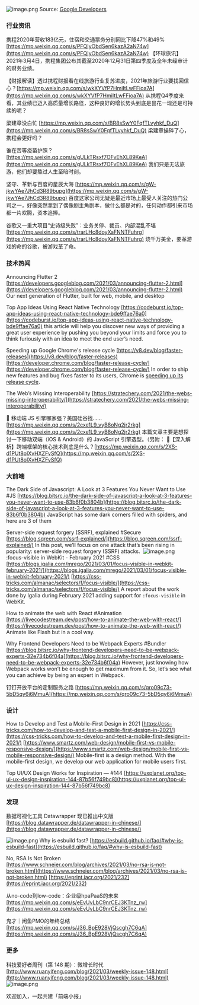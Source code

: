 ![image.png](https://cdn.nlark.com/yuque/0/2021/png/85771/1615007773385-f4a584e8-bab5-4654-806f-26408ef38b40.png#align=left&display=inline&height=251&margin=%5Bobject%20Object%5D&name=image.png&originHeight=900&originWidth=1600&size=2763790&status=done&style=none&width=446)
Source: [Google Developers](https://developers.googleblog.com/2021/03/announcing-flutter-2.html)
### 行业资讯
携程2020年营收183亿元，住宿和交通票务分别同比下降47%和49%
[https://mp.weixin.qq.com/s/PFQIyObdSen6kazA2aN74w](https://mp.weixin.qq.com/s/PFQIyObdSen6kazA2aN74w)
【环球旅讯】2021年3月4日，携程集团公布其截至2020年12月31日第四季度及全年未经审计的财务业绩。

【财报解读】透过携程财报看在线旅游行业复苏进度，2021年旅游行业要找回信心？[https://mp.weixin.qq.com/s/wkXYVfP7HmiItLwFFioa7A](https://mp.weixin.qq.com/s/wkXYVfP7HmiItLwFFioa7A)
从携程Q4季度来看，其业绩已迈入高质量增长路径，这种良好的增长势头到底是昙花一现还是可持续的呢？

梁建章没白忙
[https://mp.weixin.qq.com/s/BR8sSwY0FqfTLvyhkf_DuQ](https://mp.weixin.qq.com/s/BR8sSwY0FqfTLvyhkf_DuQ)
梁建章操碎了心，携程会更好吗？

谁在苦等疫苗护照？
[https://mp.weixin.qq.com/s/gULkTRsxf7OFvEhXL89KeA](https://mp.weixin.qq.com/s/gULkTRsxf7OFvEhXL89KeA)
我们只是无法旅游，他们却要熬过人生至暗时刻。

坚守、革新与百度的星辰大海
[https://mp.weixin.qq.com/s/gW-jkwYAe7JhCd3R89bupg](https://mp.weixin.qq.com/s/gW-jkwYAe7JhCd3R89bupg)
百度这家公司无疑是最近市场上最受人关注的热门公司之一，好像突然拿到了偶像剧主角剧本，做什么都是对的，任何动作都引来市场都一片欢腾，资本追捧。

谷歌又一重大项目“史诗级失败”：业务关停、裁员、内部混乱不堪
[https://mp.weixin.qq.com/s/trarLHc8doyXaFNNTFuhrg](https://mp.weixin.qq.com/s/trarLHc8doyXaFNNTFuhrg)
烧千万美金，要革游戏的命的谷歌，被游戏革了命。

### 技术热闻
Announcing Flutter 2
[https://developers.googleblog.com/2021/03/announcing-flutter-2.html](https://developers.googleblog.com/2021/03/announcing-flutter-2.html)
Our next generation of Flutter, built for web, mobile, and desktop

Top App Ideas Using React Native Technology
[https://codeburst.io/top-app-ideas-using-react-native-technology-bde9ffae76a0](https://codeburst.io/top-app-ideas-using-react-native-technology-bde9ffae76a0)
this article will help you discover new ways of providing a great user experience by pushing you beyond your limits and force you to think furiously with an idea to meet the end user’s need.

Speeding up Google Chrome's release cycle
[https://v8.dev/blog/faster-releases](https://v8.dev/blog/faster-releases)
[https://developer.chrome.com/blog/faster-release-cycle/](https://developer.chrome.com/blog/faster-release-cycle/)
In order to ship new features and bug fixes faster to its users, Chrome is [speeding up its release cycle](https://developer.chrome.com/blog/faster-release-cycle/).

The Web’s Missing Interoperability
[https://stratechery.com/2021/the-webs-missing-interoperability/](https://stratechery.com/2021/the-webs-missing-interoperability/)

🤔 移动端 JS 引擎哪家强？美国硅谷找......
[https://mp.weixin.qq.com/s/2cxe1L9_vyB8oNg2jr2rkg](https://mp.weixin.qq.com/s/2cxe1L9_vyB8oNg2jr2rkg)
本篇文章主要是想探讨一下移动双端（iOS & Android）的 JavaScript 引擎选型。（另附：
🧭【深入解析】跨端框架的核心技术到底是什么？[https://mp.weixin.qq.com/s/2XS-d1PUt8olXvHXZFvSfQ](https://mp.weixin.qq.com/s/2XS-d1PUt8olXvHXZFvSfQ)

### 大前端
The Dark Side of Javascript: A Look at 3 Features You Never Want to Use #JS
[https://blog.bitsrc.io/the-dark-side-of-javascript-a-look-at-3-features-you-never-want-to-use-83b6f0b3804b](https://blog.bitsrc.io/the-dark-side-of-javascript-a-look-at-3-features-you-never-want-to-use-83b6f0b3804b)
JavaScript has some dark corners filled with spiders, and here are 3 of them

Server-side request forgery (SSRF), explained #Secure
[https://blog.sqreen.com/ssrf-explained/](https://blog.sqreen.com/ssrf-explained/)
In this post, we’ll focus on one attack that’s been rising in popularity: server-side request forgery (SSRF) attacks. 
![image.png](https://cdn.nlark.com/yuque/0/2021/png/85771/1615004740145-fefb4e7e-dc66-4d2f-967e-a121c1b2dd44.png#align=left&display=inline&height=195&margin=%5Bobject%20Object%5D&name=image.png&originHeight=870&originWidth=1868&size=152815&status=done&style=none&width=419)
:focus-visible in WebKit - February 2021 #CSS
[https://blogs.igalia.com/mrego/2021/03/01/focus-visible-in-webkit-february-2021/](https://blogs.igalia.com/mrego/2021/03/01/focus-visible-in-webkit-february-2021/)
[https://css-tricks.com/almanac/selectors/f/focus-visible/](https://css-tricks.com/almanac/selectors/f/focus-visible/)
A report about the work done by Igalia during February 2021 adding support for `:focus-visible` in WebKit.

How to animate the web with React #Animation
[https://livecodestream.dev/post/how-to-animate-the-web-with-react/](https://livecodestream.dev/post/how-to-animate-the-web-with-react/)
Animate like Flash but in a cool way.

Why Frontend Developers Need to be Webpack Experts #Bundler
[https://blog.bitsrc.io/why-frontend-developers-need-to-be-webpack-experts-32e734b6f04a](https://blog.bitsrc.io/why-frontend-developers-need-to-be-webpack-experts-32e734b6f04a)
However, just knowing how Webpack works won’t be enough to get maximum from it. So, let’s see what you can achieve by being an expert in Webpack.

钉钉开放平台的定制服务之路
[https://mp.weixin.qq.com/s/qro09c73-5bD5qy6i6MmuA](https://mp.weixin.qq.com/s/qro09c73-5bD5qy6i6MmuA)

### 设计
How to Develop and Test a Mobile-First Design in 2021
[https://css-tricks.com/how-to-develop-and-test-a-mobile-first-design-in-2021/](https://css-tricks.com/how-to-develop-and-test-a-mobile-first-design-in-2021/)
[https://www.smartz.com/web-design/mobile-first-vs-mobile-responsive-design/](https://www.smartz.com/web-design/mobile-first-vs-mobile-responsive-design/)
Mobile-first is a design method. With the mobile-first design, we develop our web application for mobile users first.

Top UI/UX Design Works for Inspiration — #144
[https://uxplanet.org/top-ui-ux-design-inspiration-144-87b56f749bc8](https://uxplanet.org/top-ui-ux-design-inspiration-144-87b56f749bc8)

### 发现
数据可视化工具 Datawrapper 现已推出中文版
[https://blog.datawrapper.de/datawrapper-in-chinese/](https://blog.datawrapper.de/datawrapper-in-chinese/)


![image.png](https://cdn.nlark.com/yuque/0/2021/png/85771/1615005992377-a1bf5710-c32e-4f02-bb07-4acbd4a6c878.png#align=left&display=inline&height=146&margin=%5Bobject%20Object%5D&name=image.png&originHeight=442&originWidth=1508&size=54489&status=done&style=none&width=499)
Why is esbuild fast?
[https://esbuild.github.io/faq/#why-is-esbuild-fast](https://esbuild.github.io/faq/#why-is-esbuild-fast)

No, RSA Is Not Broken
[https://www.schneier.com/blog/archives/2021/03/no-rsa-is-not-broken.html](https://www.schneier.com/blog/archives/2021/03/no-rsa-is-not-broken.html)
[https://eprint.iacr.org/2021/232](https://eprint.iacr.org/2021/232)

从no-code到low-code：企业级hpaPaaS的未来
[https://mp.weixin.qq.com/s/eEvUvLbC9nrCEJ3KTnz_rw](https://mp.weixin.qq.com/s/eEvUvLbC9nrCEJ3KTnz_rw)

鬼才｜闲鱼PMO的年终总结
[https://mp.weixin.qq.com/s/J36_BpE928VjQscgh7C6qA](https://mp.weixin.qq.com/s/J36_BpE928VjQscgh7C6qA)

### 更多

科技爱好者周刊（第 148 期）：微增长时代
[http://www.ruanyifeng.com/blog/2021/03/weekly-issue-148.html](http://www.ruanyifeng.com/blog/2021/03/weekly-issue-148.html)
![image.png](https://cdn.nlark.com/yuque/0/2020/png/85771/1605930034828-7fc81343-651f-4a15-8465-eebe5a23cf61.png#align=left&display=inline&height=31&margin=%5Bobject%20Object%5D&name=image.png&originHeight=90&originWidth=2186&size=14325&status=done&style=none&width=746)


欢迎加入，一起共建「前端小报」
